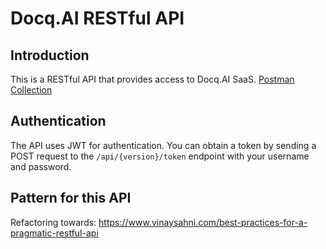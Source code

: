 # Docq.AI RESTful API

## Introduction

This is a RESTful API that provides access to Docq.AI SaaS.
[Postman Collection](https://www.postman.com/spacecraft-physicist-48460084/workspace/docq-api/collection/22287507-cae373c0-bdf6-4efe-9594-f2d8fd10f924?action=share&creator=22287507)

## Authentication

The API uses JWT for authentication. You can obtain a token by sending a POST request to the `/api/{version}/token` endpoint with your username and password.

## Pattern for this API

Refactoring towards: <https://www.vinaysahni.com/best-practices-for-a-pragmatic-restful-api>
